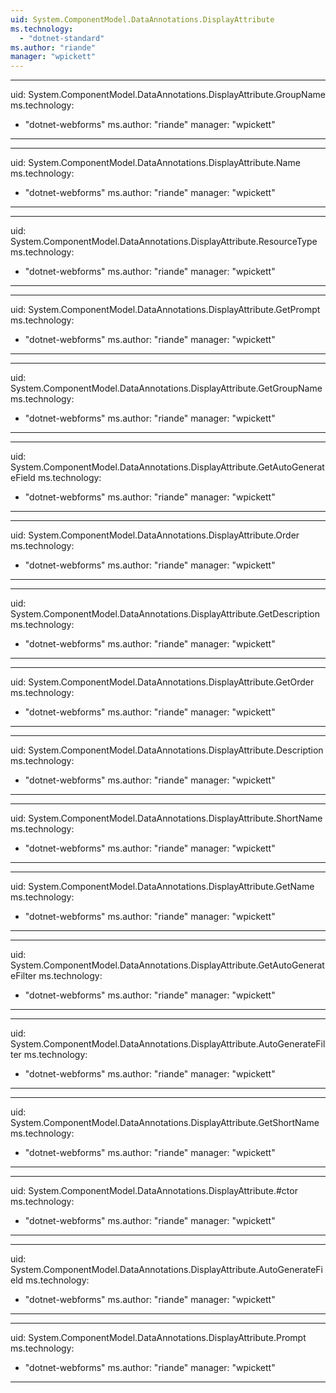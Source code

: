```yaml
---
uid: System.ComponentModel.DataAnnotations.DisplayAttribute
ms.technology: 
  - "dotnet-standard"
ms.author: "riande"
manager: "wpickett"
---
```


---
uid: System.ComponentModel.DataAnnotations.DisplayAttribute.GroupName
ms.technology: 
  - "dotnet-webforms"
ms.author: "riande"
manager: "wpickett"
---

---
uid: System.ComponentModel.DataAnnotations.DisplayAttribute.Name
ms.technology: 
  - "dotnet-webforms"
ms.author: "riande"
manager: "wpickett"
---

---
uid: System.ComponentModel.DataAnnotations.DisplayAttribute.ResourceType
ms.technology: 
  - "dotnet-webforms"
ms.author: "riande"
manager: "wpickett"
---

---
uid: System.ComponentModel.DataAnnotations.DisplayAttribute.GetPrompt
ms.technology: 
  - "dotnet-webforms"
ms.author: "riande"
manager: "wpickett"
---

---
uid: System.ComponentModel.DataAnnotations.DisplayAttribute.GetGroupName
ms.technology: 
  - "dotnet-webforms"
ms.author: "riande"
manager: "wpickett"
---

---
uid: System.ComponentModel.DataAnnotations.DisplayAttribute.GetAutoGenerateField
ms.technology: 
  - "dotnet-webforms"
ms.author: "riande"
manager: "wpickett"
---

---
uid: System.ComponentModel.DataAnnotations.DisplayAttribute.Order
ms.technology: 
  - "dotnet-webforms"
ms.author: "riande"
manager: "wpickett"
---

---
uid: System.ComponentModel.DataAnnotations.DisplayAttribute.GetDescription
ms.technology: 
  - "dotnet-webforms"
ms.author: "riande"
manager: "wpickett"
---

---
uid: System.ComponentModel.DataAnnotations.DisplayAttribute.GetOrder
ms.technology: 
  - "dotnet-webforms"
ms.author: "riande"
manager: "wpickett"
---

---
uid: System.ComponentModel.DataAnnotations.DisplayAttribute.Description
ms.technology: 
  - "dotnet-webforms"
ms.author: "riande"
manager: "wpickett"
---

---
uid: System.ComponentModel.DataAnnotations.DisplayAttribute.ShortName
ms.technology: 
  - "dotnet-webforms"
ms.author: "riande"
manager: "wpickett"
---

---
uid: System.ComponentModel.DataAnnotations.DisplayAttribute.GetName
ms.technology: 
  - "dotnet-webforms"
ms.author: "riande"
manager: "wpickett"
---

---
uid: System.ComponentModel.DataAnnotations.DisplayAttribute.GetAutoGenerateFilter
ms.technology: 
  - "dotnet-webforms"
ms.author: "riande"
manager: "wpickett"
---

---
uid: System.ComponentModel.DataAnnotations.DisplayAttribute.AutoGenerateFilter
ms.technology: 
  - "dotnet-webforms"
ms.author: "riande"
manager: "wpickett"
---

---
uid: System.ComponentModel.DataAnnotations.DisplayAttribute.GetShortName
ms.technology: 
  - "dotnet-webforms"
ms.author: "riande"
manager: "wpickett"
---

---
uid: System.ComponentModel.DataAnnotations.DisplayAttribute.#ctor
ms.technology: 
  - "dotnet-webforms"
ms.author: "riande"
manager: "wpickett"
---

---
uid: System.ComponentModel.DataAnnotations.DisplayAttribute.AutoGenerateField
ms.technology: 
  - "dotnet-webforms"
ms.author: "riande"
manager: "wpickett"
---

---
uid: System.ComponentModel.DataAnnotations.DisplayAttribute.Prompt
ms.technology: 
  - "dotnet-webforms"
ms.author: "riande"
manager: "wpickett"
---
